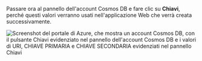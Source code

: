   Passare ora al pannello dell'account Cosmos DB e fare clic su **Chiavi**, perché questi valori verranno usati nell'applicazione Web che verrà creata successivamente.

![Screenshot del portale di Azure, che mostra un account Cosmos DB, con il pulsante Chiavi evidenziato nel pannello dell'account Cosmos DB e i valori di URI, CHIAVE PRIMARIA e CHIAVE SECONDARIA evidenziati nel pannello Chiavi](./media/cosmos-db-keys/keys.png)


